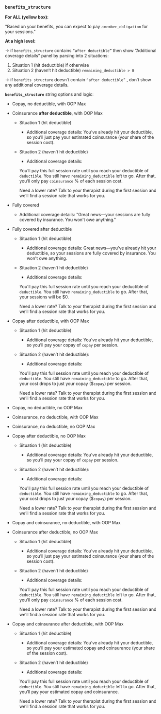 ### **`benefits_structure`**

**For ALL (yellow box):**

<aside>

"Based on your benefits, you can expect to pay ~`member_obligation` for your sessions." 

</aside>

**At a high level:**

→ if `benefits_structure` contains `“after deductible”` then show “Additional coverage details” panel by parsing into 2 situations:

1. Situation 1 (hit deductible) if otherwise
2. Situation 2 (haven’t hit deductible) `remaining_deductible > 0`

→ if `benefits_structure` doesn’t contain `“after deductible”` , don’t show any additional coverage details.

**`benefits_structure`** string options and logic:

- Copay, no deductible, with OOP Max
- Coinsurance **after deductible**, with OOP Max
    - Situation 1 (hit deductible)
        - Additional coverage details: You’ve already hit your deductible, so you’ll just pay your estimated coinsurance (your share of the session cost).
    - Situation 2 (haven’t hit deductible)
        
        <aside>
        
        - Additional coverage details: 
        
        You’ll pay this full session rate until you reach your deductible of `deductible`. You still have `remaining_deductible` left to go. After that, you’ll only pay `coinsurance` % of each session cost. 
        
        Need a lower rate? Talk to your therapist during the first session and we’ll find a session rate that works for you.
        </aside>
        
- Fully covered
    
    <aside>
    
    - Additional coverage details: "Great news—your sessions are fully covered by insurance. You won't owe anything."
    </aside>
    
- Fully covered after deductible
    - Situation 1 (hit deductible)
        - Additional coverage details: Great news—you've already hit your deductible, so your sessions are fully covered by insurance. You won't owe anything.
    - Situation 2 (haven’t hit deductible)
        - Additional coverage details: 
        
        You'll pay this full session rate until you reach your deductible of `deductible`. You still have `remaining_deductible` to go. After that, your sessions will be $0.
        
        Need a lower rate? Talk to your therapist during the first session and we’ll find a session rate that works for you.
- Copay after deductible, with OOP Max
    - Situation 1 (hit deductible)
        - Additional coverage details: You’ve already hit your deductible, so you’ll pay your copay of `copay` per session.
    - Situation 2 (haven’t hit deductible):
        - Additional coverage details: 
        
        You'll pay this full session rate until you reach your deductible of `deductible`. You still have `remaining_deductible` to go. After that, your cost drops to just your copay ($`copay`) per session.
        
        Need a lower rate? Talk to your therapist during the first session and we’ll find a session rate that works for you.
- Copay, no deductible, no OOP Max
- Coinsurance, no deductible, with OOP Max
- Coinsurance, no deductible, no OOP Max
- Copay after deductible, no OOP Max
    - Situation 1 (hit deductible)
        - Additional coverage details: You’ve already hit your deductible, so you’ll pay your copay of `copay` per session.
    - Situation 2 (haven’t hit deductible):
        - Additional coverage details: 
        
        You'll pay this full session rate until you reach your deductible of `deductible`. You still have `remaining_deductible` to go. After that, your cost drops to just your copay ($`copay`) per session.
        
        Need a lower rate? Talk to your therapist during the first session and we’ll find a session rate that works for you.
- Copay and coinsurance, no deductible, with OOP Max
- Coinsurance after deductible, no OOP Max
    - Situation 1 (hit deductible)
        - Additional coverage details: You’ve already hit your deductible, so you’ll just pay your estimated coinsurance (your share of the session cost).
    - Situation 2 (haven’t hit deductible)
        - Additional coverage details: 
        
        You’ll pay this full session rate until you reach your deductible of `deductible`. You still have `remaining_deductible` left to go. After that, you’ll only pay `coinsurance` % of each session cost.
        
        Need a lower rate? Talk to your therapist during the first session and we’ll find a session rate that works for you.
- Copay and coinsurance after deductible, with OOP Max
    - Situation 1 (hit deductible)
        - Additional coverage details: You’ve already hit your deductible, so you’ll pay your estimated copay and coinsurance (your share of the session cost).
    - Situation 2 (haven’t hit deductible)
        - Additional coverage details: 
        
        You’ll pay this full session rate until you reach your deductible of `deductible`. You still have `remaining_deductible` left to go. After that, you’ll pay your estimated copay and coinsurance. 
        
        Need a lower rate? Talk to your therapist during the first session and we’ll find a session rate that works for you.
